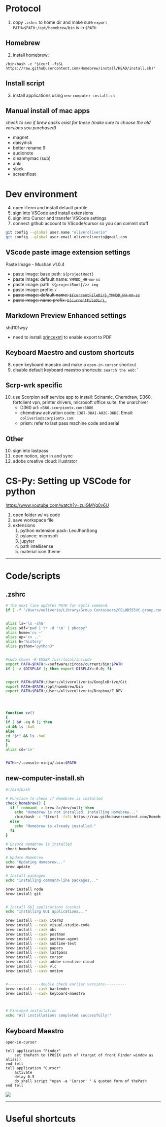 # Protocol
1. copy `.zshrc` to home dir and make sure `export PATH=$PATH:/opt/homebrew/bin` is in `$PATH`

## Homebrew
2. install homebrew:

```
/bin/bash -c "$(curl -fsSL https://raw.githubusercontent.com/Homebrew/install/HEAD/install.sh)"
```

## Install script
3. install applications using `new-computer-install.sh`

## Manual install of mac apps
*check to see if brew casks exist for these (make sure to choose the old versions you purchased)*

   - magnet
   - daisydisk
   - better rename 9
   - audionote
   - cleanmymac (sub)
   - anki
   - slack
   - screenfloat

# Dev environment
4. open iTerm and install default profile
5. sign into VSCode and install extensions
6. sign into Cursor and transfer VSCode settings
7. connect github account to VScode/cursor so you can commit stuff
```sh
git config --global user.name "oliveroliverio"
git config --global user.email oliveroliverio@gmail.com
```

## VScode paste image extension settings
Paste Image - Mushan v1.0.4
- paste image: base path: `${projectRoot}`
- paste image: default name: `YMMDD_HH-mm-ss`
- paste image: path: `${projectRoot}/zz-img`
- paste image: prefix: `/`
- ~~paste image: default name: `${currentFileDir}_YMMDD_HH-mm-ss`~~
- ~~paste image: name prefix: `${currentFileDir}_`~~


## Markdown Preview Enhanced settings
shd101wyy
- need to install [princexml](https://www.princexml.com/download/15/) to enable export to PDF


## Keyboard Maestro and custom shortcuts
8.  open keyboard maestro and make a `open-in-cursor` shortcut
9.  disable default keyboard maestro shortcuts:  `search the web`: `

## Scrp-wrk specific
10. use Scorpion self service app to install: Scinamic, Chemdraw, D360, fortclient vpn, printer drivers, microsoft office suite, the unarchiver
    - D360 url: `d360.scorpiontx.com:8080`
    - chemdraw activation code: `C387-38A1-A02C-D6DE`.  Email: `ooliverio@scorpiontx.com`
    - prism: refer to last pass machine code and serial

## Other
10. sign into lastpass
11.  open notion, sign in and sync
12. adobe creative cloud: illustrator


# CS-Py: Setting up VSCode for python

https://www.youtube.com/watch?v=zulGMYg0v6U

1. open folder w/ vs code
2. save workspace file
3. extensions
    1. python extension pack: LeoJhonSong
    2. pylance: microsoft
    3. jupyter
    4. path intellisense
    5. material icon theme



---
# Code/scripts

## .zshrc
```bash
# The next line updates PATH for egcli command.
if [ -f '/Users/ooliverio/Library/Group Containers/FELUD555VC.group.com.egnyte.DesktopApp/CLI/egcli.inc' ]; then . '/Users/ooliverio/Library/Group Containers/FELUD555VC.group.com.egnyte.DesktopApp/CLI/egcli.inc'; fi


alias ls='ls -ahG'
alias sdf="pwd | tr -d '\n' | pbcopy"
alias home='cv ~'
alias up='cv ..'
alias h='history'
alias python="python3"


#sudo chown -R $USER /usr/local/include
export PATH=$PATH:~/software/circos/current/bin:$PATH
if [ -z $DISPLAY ]; then export DISPLAY=:0.0; fi


export PATH=$PATH:/Users/oliveroliverio/GoogleDrive/Git
export PATH=$PATH:/opt/homebrew/bin
export PATH=$PATH:/Users/oliveroliverio/Dropbox/Z_DEV




function cv()
{
if [ $# -eq 0 ]; then
cd && ls -haG
else
cd "$*" && ls -haG
fi
}
alias cd='cv'


PATH=~/.console-ninja/.bin:$PATH
```

## new-computer-install.sh
```sh
#!/bin/bash

# Function to check if Homebrew is installed
check_homebrew() {
  if ! command -v brew &>/dev/null; then
    echo "Homebrew is not installed. Installing Homebrew..."
    /bin/bash -c "$(curl -fsSL https://raw.githubusercontent.com/Homebrew/install/HEAD/install.sh)"
  else
    echo "Homebrew is already installed."
  fi
}

# Ensure Homebrew is installed
check_homebrew

# Update Homebrew
echo "Updating Homebrew..."
brew update

# Install packages
echo "Installing command-line packages..."

brew install node
brew install git


# Install GUI applications (casks)
echo "Installing GUI applications..."

brew install --cask iterm2
brew install --cask visual-studio-code
brew install --cask obs
brew install --cask postman
brew install --cask postman-agent
brew install --cask sublime-text
brew install --cask papers
brew install --cask lastpass
brew install --cask cursor
brew install --cask adobe-creative-cloud
brew install --cask vlc
brew install --cask notion


#---------------double check earlier versions----------
brew install --cask bartender
brew install --cask keyboard-maestro



# Finished installation
echo "All installations completed successfully!"


```

## Keyboard Maestro
`open-in-cursor`
```applescript
tell application "Finder"
	set thePath to (POSIX path of (target of front Finder window as alias))
end tell
tell application "Cursor"
	activate
	delay 0.5
	do shell script "open -a 'Cursor' " & quoted form of thePath
end tell

```
![](readme_img/2024-12-05-12-44-00.png)

---
# Useful shortcuts
